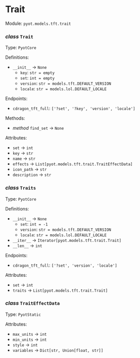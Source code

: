 # Trait 

Module: `pyot.models.tft.trait` 

### _class_ `Trait`

Type: `PyotCore` 

Definitions: 
* `__init__` -> `None` 
  * `key`: `str = empty` 
  * `set`: `int = empty` 
  * `version`: `str = models.tft.DEFAULT_VERSION` 
  * `locale`: `str = models.lol.DEFAULT_LOCALE` 

Endpoints: 
* `cdragon_tft_full`: `['?set', '?key', 'version', 'locale']` 

Methods: 
* _method_ `find_set` -> `None` 

Attributes: 
* `set` -> `int` 
* `key` -> `str` 
* `name` -> `str` 
* `effects` -> `List[pyot.models.tft.trait.TraitEffectData]` 
* `icon_path` -> `str` 
* `description` -> `str` 


### _class_ `Traits`

Type: `PyotCore` 

Definitions: 
* `__init__` -> `None` 
  * `set`: `int = -1` 
  * `version`: `str = models.tft.DEFAULT_VERSION` 
  * `locale`: `str = models.lol.DEFAULT_LOCALE` 
* `__iter__` -> `Iterator[pyot.models.tft.trait.Trait]` 
* `__len__` -> `int` 

Endpoints: 
* `cdragon_tft_full`: `['?set', 'version', 'locale']` 

Attributes: 
* `set` -> `int` 
* `traits` -> `List[pyot.models.tft.trait.Trait]` 


### _class_ `TraitEffectData`

Type: `PyotStatic` 

Attributes: 
* `max_units` -> `int` 
* `min_units` -> `int` 
* `style` -> `int` 
* `variables` -> `Dict[str, Union[float, str]]` 


